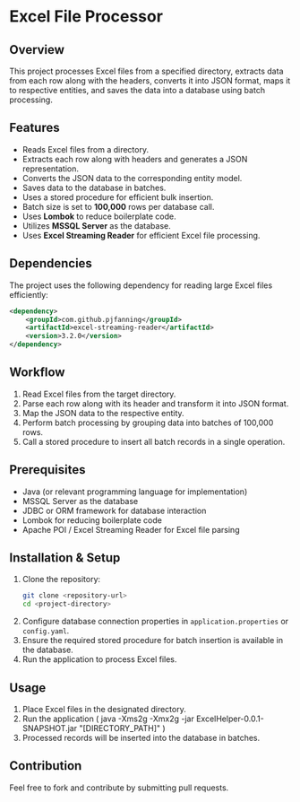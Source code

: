 # Excel File Processor

## Overview
This project processes Excel files from a specified directory, extracts data from each row along with the headers, converts it into JSON format, maps it to respective entities, and saves the data into a database using batch processing.

## Features
- Reads Excel files from a directory.
- Extracts each row along with headers and generates a JSON representation.
- Converts the JSON data to the corresponding entity model.
- Saves data to the database in batches.
- Uses a stored procedure for efficient bulk insertion.
- Batch size is set to **100,000** rows per database call.
- Uses **Lombok** to reduce boilerplate code.
- Utilizes **MSSQL Server** as the database.
- Uses **Excel Streaming Reader** for efficient Excel file processing.

## Dependencies
The project uses the following dependency for reading large Excel files efficiently:
```xml
<dependency>
    <groupId>com.github.pjfanning</groupId>
    <artifactId>excel-streaming-reader</artifactId>
    <version>3.2.0</version>
</dependency>
```

## Workflow
1. Read Excel files from the target directory.
2. Parse each row along with its header and transform it into JSON format.
3. Map the JSON data to the respective entity.
4. Perform batch processing by grouping data into batches of 100,000 rows.
5. Call a stored procedure to insert all batch records in a single operation.

## Prerequisites
- Java (or relevant programming language for implementation)
- MSSQL Server as the database
- JDBC or ORM framework for database interaction
- Lombok for reducing boilerplate code
- Apache POI / Excel Streaming Reader for Excel file parsing

## Installation & Setup
1. Clone the repository:
   ```sh
   git clone <repository-url>
   cd <project-directory>
   ```
2. Configure database connection properties in `application.properties` or `config.yaml`.
3. Ensure the required stored procedure for batch insertion is available in the database.
4. Run the application to process Excel files.

## Usage
1. Place Excel files in the designated directory.
2. Run the application ( java -Xms2g -Xmx2g -jar ExcelHelper-0.0.1-SNAPSHOT.jar "[DIRECTORY_PATH]" )
3. Processed records will be inserted into the database in batches.

## Contribution
Feel free to fork and contribute by submitting pull requests.
